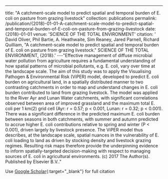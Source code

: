 ---
title: "A catchment-scale model to predict spatial and temporal burden of E. coli on pasture from grazing livestock"
collection: publications
permalink: /publication/{2018}-01-01-A-catchment-scale-model-to-predict-spatial-and-temporal-burden-of-E-coli-on-pasture-from-grazing-livestock
date: {2018}-01-01
venue: 'SCIENCE OF THE TOTAL ENVIRONMENT'
citation: ' David Oliver,  Phil Bartie,  A. Heathwaite,  Sim Reaney,  Jared Parnell,  Richard Quilliam, &quot;A catchment-scale model to predict spatial and temporal burden of E. coli on pasture from grazing livestock.&quot; SCIENCE OF THE TOTAL ENVIRONMENT, {2018}.'
---"Effective management of diffuse microbial water pollution from agriculture requires a fundamental understanding of how spatial patterns of microbial pollutants, e.g. E. coli, vary over time at the landscape scale. The aim of this study was to apply the Visualising Pathogen &amp; Environmental Risk (ViPER) model, developed to predict E. coli burden on agricultural land, in a spatially distributed manner to two contrasting catchments in order to map and understand changes in E. coli burden contributed to land from grazing livestock. The model was applied to the River Ayr and Lunan Water catchments, with significant correlations observed between area of improved grassland and the maximum total E. coli per 1 km(2) grid cell (Ayr: r = 0.57; p < 0.001, Lunan: r = 0.32; p < 0.001). There was a significant difference in the predicted maximum E. coli burden between seasons in both catchments, with summer and autumn predicted to accrue higher E. coli contributions relative to spring and winter (P < 0.001), driven largely by livestock presence. The ViPER model thus describes, at the landscape scale, spatial nuances in the vulnerability of E. coli loading to land as driven by stocking density and livestock grazing regimes. Resulting risk maps therefore provide the underpinning evidence to inform spatially-targeted decision-making with respect to managing sources of E. coli in agricultural environments. (c) 2017 The Author(s). Published by Elsevier B.V.."

Use [Google Scholar](https://scholar.google.com/scholar?q=A+catchment+scale+model+to+predict+spatial+and+temporal+burden+of+E.+coli+on+pasture+from+grazing+livestock){:target="_blank"} for full citation